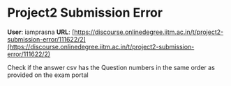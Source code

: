 # Project2 Submission Error

**User**: iamprasna
**URL**: [https://discourse.onlinedegree.iitm.ac.in/t/project2-submission-error/111622/2](https://discourse.onlinedegree.iitm.ac.in/t/project2-submission-error/111622/2)

Check if the answer csv has the Question numbers in the same order as provided on the exam portal
